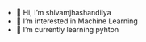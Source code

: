 - 👋 Hi, I’m shivamjhashandilya
- 👀 I’m interested in Machine Learning
- 🌱 I’m currently learning pyhton 
